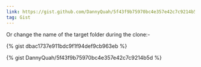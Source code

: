 ```yaml
---
link: https://gist.github.com/DannyQuah/5f43f9b75970bc4e357e42c7c9214b5d
tag: Gist
---
```

Or change the name of the target folder during the clone:-

{% gist dbac1737e911bdc9f1f94def9cb963eb %}

{% gist DannyQuah/5f43f9b75970bc4e357e42c7c9214b5d %}
